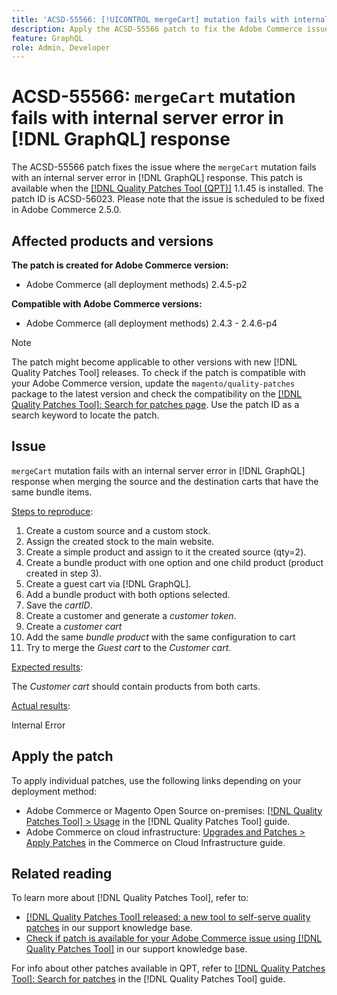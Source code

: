 ```yaml
---
title: 'ACSD-55566: [!UICONTROL mergeCart] mutation fails with internal server error in [!DNL GraphQL] response'
description: Apply the ACSD-55566 patch to fix the Adobe Commerce issue where the `mergeCart` mutation fails with an internal server error in [!DNL GraphQL] response when merging the source and the destination carts that have the same bundle items.
feature: GraphQL
role: Admin, Developer
---
```

# ACSD-55566: `mergeCart` mutation fails with internal server error in [!DNL GraphQL] response

The ACSD-55566 patch fixes the issue where the `mergeCart` mutation fails with an internal server error in [!DNL GraphQL] response. This patch is available when the [[!DNL Quality Patches Tool (QPT)]](/help/announcements/adobe-commerce-announcements/magento-quality-patches-released-new-tool-to-self-serve-quality-patches.md) 1.1.45 is installed. The patch ID is ACSD-56023. Please note that the issue is scheduled to be fixed in Adobe Commerce 2.5.0.

## Affected products and versions

**The patch is created for Adobe Commerce version:**

* Adobe Commerce (all deployment methods) 2.4.5-p2

**Compatible with Adobe Commerce versions:**

* Adobe Commerce (all deployment methods) 2.4.3 - 2.4.6-p4

>[!NOTE]
>
>The patch might become applicable to other versions with new [!DNL Quality Patches Tool] releases. To check if the patch is compatible with your Adobe Commerce version, update the `magento/quality-patches` package to the latest version and check the compatibility on the [[!DNL Quality Patches Tool]: Search for patches page](https://experienceleague.adobe.com/tools/commerce-quality-patches/index.html). Use the patch ID as a search keyword to locate the patch.

## Issue

`mergeCart` mutation fails with an internal server error in [!DNL GraphQL] response when merging the source and the destination carts that have the same bundle items.

<u>Steps to reproduce</u>:

1. Create a custom source and a custom stock.
1. Assign the created stock to the main website.
1. Create a simple product and assign to it the created source (qty=2).
1. Create a bundle product with one option and one child product (product created in step 3).
1. Create a guest cart via [!DNL GraphQL].
1. Add a bundle product with both options selected.
1. Save the *cartID*.
1. Create a customer and generate a *customer token*.
1. Create a *customer cart*
1. Add the same *bundle product* with the same configuration to cart
1. Try to merge the *Guest cart* to the *Customer cart*.

<u>Expected results</u>:

The *Customer cart* should contain products from both carts.

<u>Actual results</u>:

Internal Error

## Apply the patch

To apply individual patches, use the following links depending on your deployment method:

* Adobe Commerce or Magento Open Source on-premises: [[!DNL Quality Patches Tool] > Usage](https://experienceleague.adobe.com/docs/commerce-operations/tools/quality-patches-tool/usage.html) in the [!DNL Quality Patches Tool] guide.
* Adobe Commerce on cloud infrastructure: [Upgrades and Patches > Apply Patches](https://experienceleague.adobe.com/docs/commerce-cloud-service/user-guide/develop/upgrade/apply-patches.html) in the Commerce on Cloud Infrastructure guide.

## Related reading

To learn more about [!DNL Quality Patches Tool], refer to:

* [[!DNL Quality Patches Tool] released: a new tool to self-serve quality patches](/help/announcements/adobe-commerce-announcements/magento-quality-patches-released-new-tool-to-self-serve-quality-patches.md) in our support knowledge base.
* [Check if patch is available for your Adobe Commerce issue using [!DNL Quality Patches Tool]](/help/support-tools/patches-available-in-qpt-tool/check-patch-for-magento-issue-with-magento-quality-patches.md) in our support knowledge base.

For info about other patches available in QPT, refer to [[!DNL Quality Patches Tool]: Search for patches](https://experienceleague.adobe.com/tools/commerce-quality-patches/index.html) in the [!DNL Quality Patches Tool] guide.
